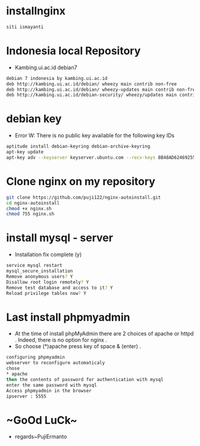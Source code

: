 # installnginx
```bash
siti ismayanti
```
# Indonesia local Repository
* Kambing.ui.ac.id debian7
```bash
debian 7 indonesia by kambing.ui.ac.id
deb http://kambing.ui.ac.id/debian/ wheezy main contrib non-free
deb http://kambing.ui.ac.id/debian/ wheezy-updates main contrib non-free
deb http://kambing.ui.ac.id/debian-security/ wheezy/updates main contrib non-free
```
# debian key 
* Error W: There is no public key available for the following key IDs
```bash
aptitude install debian-keyring debian-archive-keyring
apt-key update
apt-key adv --keyserver keyserver.ubuntu.com --recv-keys 8B48AD6246925553
```
# Clone nginx on my repository
```bash
git clone https://github.com/puji122/nginx-autoinstall.git
cd nginx-autoinstall
chmod +x nginx.sh
chmod 755 nginx.sh
```
# install mysql - server
* Installation fix complete (y)
```bash
service mysql restart
mysql_secure_installation
Remove anonymous users? Y
Disallow root login remotely? Y
Remove test database and access to it? Y
Reload privilege tables now? Y
```
# Last install phpmyadmin
* At the time of install phpMyAdmin there are 2 choices of apache or httpd . Indeed, there is no option for nginx . 
* So choose (*)apache press key of space & (enter) .
```bash
configuring phpmyadmin
webserver to reconfigure automaticaly
chose 
* apache
then the contents of password for authentication with mysql
enter the same password with mysql
Access phpmyadmin in the browser
ipserver : 5555
```
# ~GoOd LuCk~
* regards~PujiErmanto

